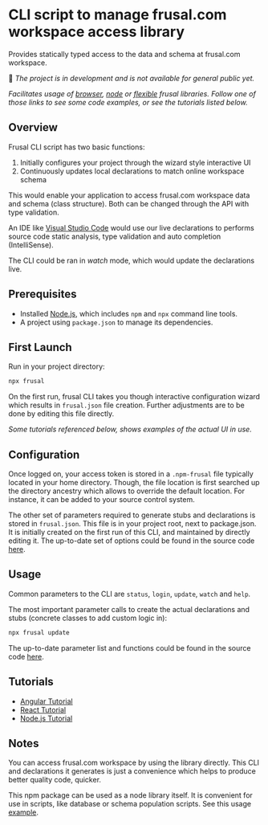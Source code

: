 # CLI script to manage frusal.com workspace access library

Provides statically typed access to the data and schema at frusal.com workspace.

🚧 *The project is in development and is not available for general public yet.*

*Facilitates usage of [browser][br], [node][no] or [flexible][fl] frusal libraries. Follow one of those links to see some code examples, or see the tutorials listed below.*

## Overview

Frusal CLI script has two basic functions:

1. Initially configures your project through the wizard style interactive UI
2. Continuously updates local declarations to match online workspace schema

This would enable your application to access frusal.com workspace data and schema (class structure). Both can be changed through the API with type validation.

An IDE like [Visual Studio Code] would use our live declarations to performs source code static analysis, type validation and auto completion (IntelliSense).

The CLI could be ran in _watch_ mode, which would update the declarations live.

## Prerequisites

- Installed [Node.js], which includes `npm` and `npx` command line tools.
- A project using `package.json` to manage its dependencies.

## First Launch

Run in your project directory:

```txt
npx frusal
```

On the first run, frusal CLI takes you though interactive configuration wizard which results in `frusal.json` file creation. Further adjustments are to be done by editing this file directly.

*Some tutorials referenced below, shows examples of the actual UI in use.*

## Configuration

Once logged on, your access token is stored in a `.npm-frusal` file typically located in your home directory. Though, the file location is first searched up the directory ancestry which allows to override the default location. For instance, it can be added to your source control system.

The other set of parameters required to generate stubs and declarations is stored in `frusal.json`. This file is in your project root, next to package.json. It is initially created on the first run of this CLI, and maintained by directly editing it. The up-to-date set of options could be found in the source code [here](./src/config.ts).

## Usage

Common parameters to the CLI are `status`, `login`, `update`, `watch` and `help`.

The most important parameter calls to create the actual declarations and stubs (concrete classes to add custom logic in):

```txt
npx frusal update
```

The up-to-date parameter list and functions could be found in the source code [here](./src/main.ts).

## Tutorials

- [Angular Tutorial]
- [React Tutorial]
- [Node.js Tutorial]

## Notes

You can access frusal.com workspace by using the library directly. This CLI and declarations it generates is just a convenience which helps to produce better quality code, quicker.

This npm package can be used as a node library itself. It is convenient for use in scripts, like database or schema population scripts. See this usage [example](https://github.com/frusal/frusal-example-schema-by-javascript#readme).

[Visual Studio Code]: https://code.visualstudio.com/
[Node.js]: https://nodejs.org/
[Angular Tutorial]: https://github.com/frusal/frusal-tutorial-angular#readme
[React Tutorial]: https://github.com/frusal/frusal-tutorial-react#readme
[Node.js Tutorial]: https://github.com/frusal/frusal-tutorial-node#readme

[br]: https://www.npmjs.com/package/@frusal/library-for-browser
[no]: https://www.npmjs.com/package/@frusal/library-for-node
[fl]: https://www.npmjs.com/package/@frusal/library
